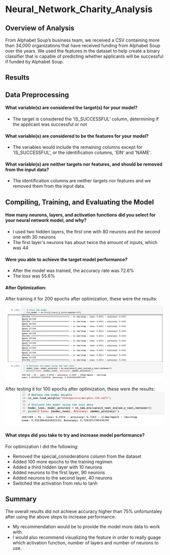 # Neural_Network_Charity_Analysis

## Overview of Analysis
From Alphabet Soup’s business team, we received a CSV containing more than 34,000 organizations that have received funding from Alphabet Soup over the years. We used the features in the dataset to help create a binary classifier that is capable of predicting whether applicants will be successful if funded by Alphabet Soup.

## Results
## Data Preprocessing
#### What variable(s) are considered the target(s) for your model?
- The target is considered the 'IS_SUCCESSFUL' column, determining if the applicant was successful or not

#### What variable(s) are considered to be the features for your model?
- The variables would include the remaining columns except for 'IS_SUCCESSFUL', or the identification columns, 'EIN' and 'NAME'.

#### What variable(s) are neither targets nor features, and should be removed from the input data?
- The identification columns are neither targets nor features and we removed them from the input data.

## Compiling, Training, and Evaluating the Model
#### How many neurons, layers, and activation functions did you select for your neural network model, and why?
- I used two hidden layers, the first one with 80 neurons and the second one with 30 neurons
- The first layer's neurons has about twice the amount of inputs, which was 44

#### Were you able to achieve the target model performance?
- After the model was trained, the accuracy rate was 72.6%
- The loss was 55.6%

#### After Optimization:

After training it for 200 epochs after optimization, these were the results:

![training](images/train_optimization.png)

After testing it for 100 epochs after optimization, these were the results:
![test](images/test_optimization.png)


#### What steps did you take to try and increase model performance?
For optimization I did the following:
- Removed the special_considerations column from the dataset
- Added 100 more epochs to the training regimen
- Added a third hidden layer with 10 neurons
- Added neurons to the first layer, 90 neurons
- Added neurons to the second layer, 40 neurons
- Switched the activation from relu to tanh

## Summary
The overall results did not achieve accuracy higher than 75% unfortuntaley after using the above steps to increase performance.
- My recommendation would be to provide the model more data to work with. 
- I would also recommend visualizing the feature in order to really guage which activation function, number of layers and number of neurons to use. 
